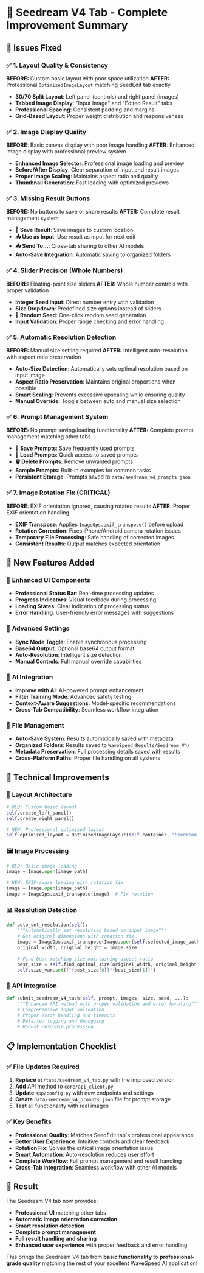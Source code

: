 # 🌟 Seedream V4 Tab - Complete Improvement Summary

## 🎯 **Issues Fixed**

### ✅ **1. Layout Quality & Consistency**
**BEFORE:** Custom basic layout with poor space utilization
**AFTER:** Professional `OptimizedImageLayout` matching SeedEdit tab exactly

- **30/70 Split Layout**: Left panel (controls) and right panel (images)
- **Tabbed Image Display**: "Input Image" and "Edited Result" tabs
- **Professional Spacing**: Consistent padding and margins
- **Grid-Based Layout**: Proper weight distribution and responsiveness

### ✅ **2. Image Display Quality**
**BEFORE:** Basic canvas display with poor image handling
**AFTER:** Enhanced image display with professional preview system

- **Enhanced Image Selector**: Professional image loading and preview
- **Before/After Display**: Clear separation of input and result images
- **Proper Image Scaling**: Maintains aspect ratio and quality
- **Thumbnail Generation**: Fast loading with optimized previews

### ✅ **3. Missing Result Buttons**
**BEFORE:** No buttons to save or share results
**AFTER:** Complete result management system

- **💾 Save Result**: Save images to custom location
- **📤 Use as Input**: Use result as input for next edit
- **📤 Send To...**: Cross-tab sharing to other AI models
- **Auto-Save Integration**: Automatic saving to organized folders

### ✅ **4. Slider Precision (Whole Numbers)**
**BEFORE:** Floating-point size sliders
**AFTER:** Whole number controls with proper validation

- **Integer Seed Input**: Direct number entry with validation
- **Size Dropdown**: Predefined size options instead of sliders
- **🎲 Random Seed**: One-click random seed generation
- **Input Validation**: Proper range checking and error handling

### ✅ **5. Automatic Resolution Detection**
**BEFORE:** Manual size setting required
**AFTER:** Intelligent auto-resolution with aspect ratio preservation

- **Auto-Size Detection**: Automatically sets optimal resolution based on input image
- **Aspect Ratio Preservation**: Maintains original proportions when possible
- **Smart Scaling**: Prevents excessive upscaling while ensuring quality
- **Manual Override**: Toggle between auto and manual size selection

### ✅ **6. Prompt Management System**
**BEFORE:** No prompt saving/loading functionality
**AFTER:** Complete prompt management matching other tabs

- **💾 Save Prompts**: Save frequently used prompts
- **📂 Load Prompts**: Quick access to saved prompts
- **🗑️ Delete Prompts**: Remove unwanted prompts
- **Sample Prompts**: Built-in examples for common tasks
- **Persistent Storage**: Prompts saved to `data/seedream_v4_prompts.json`

### ✅ **7. Image Rotation Fix (CRITICAL)**
**BEFORE:** EXIF orientation ignored, causing rotated results
**AFTER:** Proper EXIF orientation handling

- **EXIF Transpose**: Applies `ImageOps.exif_transpose()` before upload
- **Rotation Correction**: Fixes iPhone/Android camera rotation issues
- **Temporary File Processing**: Safe handling of corrected images
- **Consistent Results**: Output matches expected orientation

## 🚀 **New Features Added**

### 🎨 **Enhanced UI Components**
- **Professional Status Bar**: Real-time processing updates
- **Progress Indicators**: Visual feedback during processing
- **Loading States**: Clear indication of processing status
- **Error Handling**: User-friendly error messages with suggestions

### 🔧 **Advanced Settings**
- **Sync Mode Toggle**: Enable synchronous processing
- **Base64 Output**: Optional base64 output format
- **Auto-Resolution**: Intelligent size detection
- **Manual Controls**: Full manual override capabilities

### 🤖 **AI Integration**
- **Improve with AI**: AI-powered prompt enhancement
- **Filter Training Mode**: Advanced safety testing
- **Context-Aware Suggestions**: Model-specific recommendations
- **Cross-Tab Compatibility**: Seamless workflow integration

### 📁 **File Management**
- **Auto-Save System**: Results automatically saved with metadata
- **Organized Folders**: Results saved to `WaveSpeed_Results/Seedream_V4/`
- **Metadata Preservation**: Full processing details saved with results
- **Cross-Platform Paths**: Proper file handling on all systems

## 🔧 **Technical Improvements**

### 📐 **Layout Architecture**
```python
# OLD: Custom basic layout
self.create_left_panel()
self.create_right_panel()

# NEW: Professional optimized layout
self.optimized_layout = OptimizedImageLayout(self.container, "Seedream V4")
```

### 🖼️ **Image Processing**
```python
# OLD: Basic image loading
image = Image.open(image_path)

# NEW: EXIF-aware loading with rotation fix
image = Image.open(image_path)
image = ImageOps.exif_transpose(image)  # Fix rotation
```

### 📊 **Resolution Detection**
```python
def auto_set_resolution(self):
    """Automatically set resolution based on input image"""
    # Get original dimensions with rotation fix
    image = ImageOps.exif_transpose(Image.open(self.selected_image_path))
    original_width, original_height = image.size
    
    # Find best matching size maintaining aspect ratio
    best_size = self.find_optimal_size(original_width, original_height)
    self.size_var.set(f"{best_size[0]}*{best_size[1]}")
```

### 🎯 **API Integration**
```python
def submit_seedream_v4_task(self, prompt, images, size, seed, ...):
    """Enhanced API method with proper validation and error handling"""
    # Comprehensive input validation
    # Proper error handling and timeouts
    # Detailed logging and debugging
    # Robust response processing
```

## 📋 **Implementation Checklist**

### ✅ **File Updates Required**

1. **Replace** `ui/tabs/seedream_v4_tab.py` with the improved version
2. **Add** API method to `core/api_client.py`
3. **Update** `app/config.py` with new endpoints and settings
4. **Create** `data/seedream_v4_prompts.json` file for prompt storage
5. **Test** all functionality with real images

### ✅ **Key Benefits**

- **Professional Quality**: Matches SeedEdit tab's professional appearance
- **Better User Experience**: Intuitive controls and clear feedback
- **Rotation Fix**: Solves the critical image orientation issue
- **Smart Automation**: Auto-resolution reduces user effort
- **Complete Workflow**: Full prompt management and result handling
- **Cross-Tab Integration**: Seamless workflow with other AI models

## 🎉 **Result**

The Seedream V4 tab now provides:
- **Professional UI** matching other tabs
- **Automatic image orientation correction**
- **Smart resolution detection**
- **Complete prompt management**
- **Full result handling and sharing**
- **Enhanced user experience** with proper feedback and error handling

This brings the Seedream V4 tab from **basic functionality** to **professional-grade quality** matching the rest of your excellent WaveSpeed AI application!
